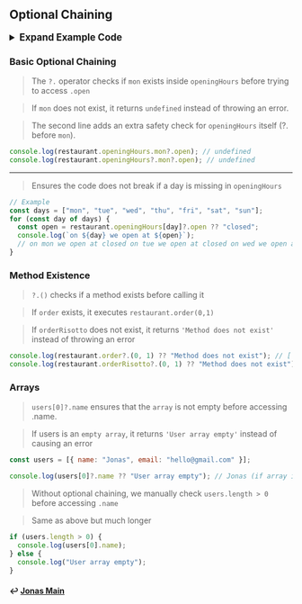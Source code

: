 ## Optional Chaining

<details>
<summary style="font-size: 1.2em;font-weight: bold;"> Expand Example Code</summary>

```js
"use strict";

const restaurant = {
  name: "Classico Italiano",
  location: "Via Angelo Tavanti 23, Firenze, Italy",
  categories: ["Italian", "Pizzeria", "Vegetarian", "Organic"],
  starterMenu: ["Focaccia", "Bruschetta", "Garlic Bread", "Caprese Salad"],
  mainMenu: ["Pizza", "Pasta", "Risotto"],

  openingHours: {
    thu: {
      open: 12,
      close: 22,
    },
    fri: {
      open: 11,
      close: 23,
    },
    sat: {
      open: 0, // Open 24 hours
      close: 24,
    },
  },
  order: function (starterIndex, mainIndex) {
    return [this.starterMenu[starterIndex], this.mainMenu[mainIndex]];
  },

  orderDelivery: function ({ starterIndex, mainIndex, time, address }) {
    console.log(
      `Order received! ${this.starterMenu[starterIndex]} and ${this.mainMenu[mainIndex]} will be delivered to ${address} at ${time}`
    );
    // Order received! Garlic Bread and Risotto will be delivered to Via del Sole, 21 at 22:30
  },

  orderPasta: function (ing1, ing2, ing3) {
    console.log(
      `Here is your delicious pasta with ${ing1}, ${ing2} and ${ing3}`
    );
  },

  orderPizza: function (ingredient1, ...otherIngredients) {
    console.log(ingredient1);
    console.log(otherIngredients);
  },
};

if (restaurant.openingHours && restaurant.openingHours.mon) {
  console.log(restaurant.openingHours.mon.open);
}

// WITH OPTIONAL CHAINING
console.log(restaurant.openingHours.mon?.open); // undefined
console.log(restaurant.openingHours?.mon?.open); // undefined

// Example
const days = ["mon", "tue", "wed", "thu", "fri", "sat", "sun"];
for (const day of days) {
  const open = restaurant.openingHours[day]?.open ?? "closed";
  console.log(`on ${day} we open at ${open}`);
  // on mon we open at closed on tue we open at closed on wed we open at closed on thu we open at 12 on fri we open at 11 on sat we open at 0 on sun we open at closed
}

// METHODS
console.log(restaurant.order?.(0, 1) ?? "Method does not exist"); // [ 'Focaccia', 'Pasta' ]
console.log(restaurant.orderRisotto?.(0, 1) ?? "Method does not exist"); // Method does not exist

//ARRAYS
const users = [{ name: "Jonas", email: "hello@gmail.com" }];

console.log(users[0]?.name ?? "User array empty"); // Jonas (if array is empty than 'User array empty')

// Same as above but much longer
if (users.length > 0) {
  console.log(users[0].name);
} else {
  console.log("User array empty");
}
```

</details>

### Basic Optional Chaining

> The `?.` operator checks if `mon` exists inside `openingHours` before trying to access `.open`

> If `mon` does not exist, it returns `undefined` instead of throwing an error.

> The second line adds an extra safety check for `openingHours` itself (?. before `mon`).

```js
console.log(restaurant.openingHours.mon?.open); // undefined
console.log(restaurant.openingHours?.mon?.open); // undefined
```

---

> Ensures the code does not break if a day is missing in `openingHours`

```js
// Example
const days = ["mon", "tue", "wed", "thu", "fri", "sat", "sun"];
for (const day of days) {
  const open = restaurant.openingHours[day]?.open ?? "closed";
  console.log(`on ${day} we open at ${open}`);
  // on mon we open at closed on tue we open at closed on wed we open at closed on thu we open at 12 on fri we open at 11 on sat we open at 0 on sun we open at closed
}
```

### Method Existence

> `?.()` checks if a method exists before calling it

> If `order` exists, it executes `restaurant.order(0,1)`

> If `orderRisotto` does not exist, it returns `'Method does not exist'` instead of throwing an error

```js
console.log(restaurant.order?.(0, 1) ?? "Method does not exist"); // [ 'Focaccia', 'Pasta' ]
console.log(restaurant.orderRisotto?.(0, 1) ?? "Method does not exist"); // Method does not exist
```

### Arrays

> `users[0]?.name` ensures that the `array` is not empty before accessing .name.

> If users is an `empty array`, it returns `'User array empty'` instead of causing an error

```js
const users = [{ name: "Jonas", email: "hello@gmail.com" }];

console.log(users[0]?.name ?? "User array empty"); // Jonas (if array is empty than 'User array empty')
```

> Without optional chaining, we manually check `users.length > 0` before accessing `.name`

> Same as above but much longer

```js
if (users.length > 0) {
  console.log(users[0].name);
} else {
  console.log("User array empty");
}
```

#### ↩️ [Jonas Main](/work/notes/jonas_schmedtmann/jonas-schmedtmann-notes.md)
